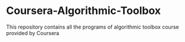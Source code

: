 # Coursera-Algorithmic-Toolbox
This repository contains all the programs of algorithmic toolbox course provided by Coursera
